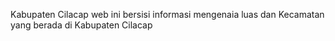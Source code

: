 Kabupaten Cilacap 
web ini bersisi informasi mengenaia luas dan Kecamatan yang berada di Kabupaten Cilacap 
